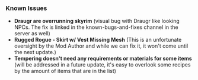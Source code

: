 ### **Known Issues**

- **Draugr are overrunning skyrim** (visual bug with Draugr like looking NPCs. The fix is linked in the known-bugs-and-fixes channel in the server as well)
- **Rugged Rogue - Skirt w/ Vest Missing Mesh** (This is an unfortunate oversight by the Mod Author and while we can fix it, it won't come until the next update.)
- **Tempering doesn't need any requirements or materials for some items** (will be addressed in a future update, it's easy to overlook some recipes by the amount of items that are in the list)
